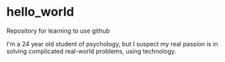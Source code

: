 # hello_world
Repository for learning to use github

I'm a 24 year old student of psychology, but I suspect my real passion is in solving complicated real-world problems, using technology.
